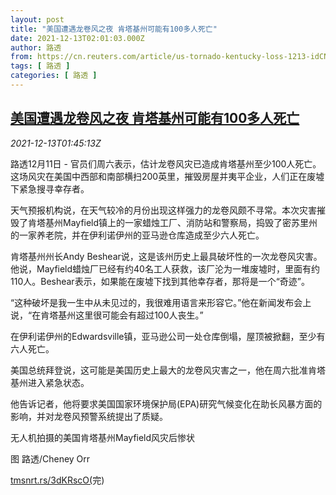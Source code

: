 ```yaml
---
layout: post
title: "美国遭遇龙卷风之夜 肯塔基州可能有100多人死亡"
date: 2021-12-13T02:01:03.000Z
author: 路透
from: https://cn.reuters.com/article/us-tornado-kentucky-loss-1213-idCNKBS2IS03K
tags: [ 路透 ]
categories: [ 路透 ]
---
```

<!--1639360863000-->
[美国遭遇龙卷风之夜 肯塔基州可能有100多人死亡](https://cn.reuters.com/article/us-tornado-kentucky-loss-1213-idCNKBS2IS03K)
------

<div>
<div><i>2021-12-13T01:45:13Z</i></div><p>路透12月11日 - 官员们周六表示，估计龙卷风灾已造成肯塔基州至少100人死亡。这场风灾在美国中西部和南部横扫200英里，摧毁房屋并夷平企业，人们正在废墟下紧急搜寻幸存者。</p><p>天气预报机构说，在天气较冷的月份出现这样强力的龙卷风颇不寻常。本次灾害摧毁了肯塔基州Mayfield镇上的一家蜡烛工厂、消防站和警察局，捣毁了密苏里州的一家养老院，并在伊利诺伊州的亚马逊仓库造成至少六人死亡。</p><p>肯塔基州州长Andy Beshear说，这是该州历史上最具破坏性的一次龙卷风灾害。他说，Mayfield蜡烛厂已经有约40名工人获救，该厂沦为一堆废墟时，里面有约110人。Beshear表示，如果能在废墟下找到其他幸存者，那将是一个“奇迹”。</p><p>“这种破坏是我一生中从未见过的，我很难用语言来形容它。”他在新闻发布会上说，“在肯塔基州这里很可能会有超过100人丧生。”</p><p>在伊利诺伊州的Edwardsville镇，亚马逊公司一处仓库倒塌，屋顶被掀翻，至少有六人死亡。</p><p>美国总统拜登说，这可能是美国历史上最大的龙卷风灾害之一，他在周六批准肯塔基州进入紧急状态。</p><p>他告诉记者，他将要求美国国家环境保护局(EPA)研究气候变化在助长风暴方面的影响，并对龙卷风预警系统提出了质疑。</p><p>无人机拍摄的美国肯塔基州Mayfield风灾后惨状</p><p>图 路透/Cheney Orr</p><p><a href="https://tmsnrt.rs/3dKRscO(">tmsnrt.rs/3dKRscO(</a>完)</p>
</div>
